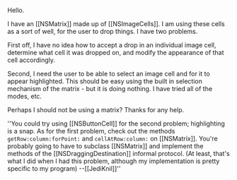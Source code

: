 Hello.

I have an [[NSMatrix]] made up of [[NSImageCells]].  I am using these cells as a sort of well, for the user to drop things.  I have two problems.

First off, I have no idea how to accept a drop in an individual image cell, determine what cell it was dropped on, and modify the appearance of that cell accordingly.

Second, I need the user to be able to select an image cell and for it to appear highlighted.  This should be easy using the built in selection mechanism of the matrix - but it is doing nothing.  I have tried all of the modes, etc.

Perhaps I should not be using a matrix?  Thanks for any help.

''You could try using [[NSButtonCell]] for the second problem; highlighting is a snap. As for the first problem, check out the methods <code>getRow:column:forPoint:</code> and <code>cellAtRow:column:</code> on [[NSMatrix]]. You're probably going to have to subclass [[NSMatrix]] and implement the methods of the [[NSDraggingDestination]] informal protocol. (At least, that's what I did when I had this problem, although my implementation is pretty specific to my program) --[[JediKnil]]''